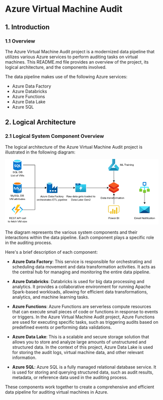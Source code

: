 # Azure Virtual Machine Audit
## 1. Introduction
### 1.1 Overview
The Azure Virtual Machine Audit project is a modernized data pipeline that utilizes various Azure services to perform auditing tasks on virtual machines. This README.md file provides an overview of the project, its logical architecture, and the components involved.

The data pipeline makes use of the following Azure services:
- Azure Data Factory
- Azure Databricks
- Azure Functions
- Azure Data Lake
- Azure SQL

## 2. Logical Architecture
### 2.1 Logical System Component Overview
The logical architecture of the Azure Virtual Machine Audit project is illustrated in the following diagram:

![Figure 2: Logical Architecture Overview](./images/workflow_diagram.png)

The diagram represents the various system components and their interactions within the data pipeline. Each component plays a specific role in the auditing process.

Here's a brief description of each component:

- **Azure Data Factory**: This service is responsible for orchestrating and scheduling data movement and data transformation activities. It acts as the central hub for managing and monitoring the entire data pipeline.

- **Azure Databricks**: Databricks is used for big data processing and analytics. It provides a collaborative environment for running Apache Spark-based workloads, allowing for efficient data transformations, analytics, and machine learning tasks.

- **Azure Functions**: Azure Functions are serverless compute resources that can execute small pieces of code or functions in response to events or triggers. In the Azure Virtual Machine Audit project, Azure Functions are used for executing specific tasks, such as triggering audits based on predefined events or performing data validations.

- **Azure Data Lake**: This is a scalable and secure storage solution that allows you to store and analyze large amounts of unstructured and structured data. In the context of this project, Azure Data Lake is used for storing the audit logs, virtual machine data, and other relevant information.

- **Azure SQL**: Azure SQL is a fully managed relational database service. It is used for storing and querying structured data, such as audit results, metadata, or reference data used in the auditing process.

These components work together to create a comprehensive and efficient data pipeline for auditing virtual machines in Azure.

